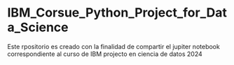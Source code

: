 # IBM_Corsue_Python_Project_for_Data_Science

Este rpositorio es creado con la finalidad de compartir el jupiter notebook correspondiente al curso de IBM projecto en ciencia de datos 2024
